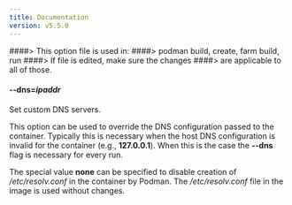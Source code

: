 ```yaml
---
title: Documentation
version: v5.5.0
---
```


####> This option file is used in:
####>   podman build, create, farm build, run
####> If file is edited, make sure the changes
####> are applicable to all of those.
#### **--dns**=*ipaddr*

Set custom DNS servers.

This option can be used to override the DNS
configuration passed to the container. Typically this is necessary when the
host DNS configuration is invalid for the container (e.g., **127.0.0.1**). When this
is the case the **--dns** flag is necessary for every run.

The special value **none** can be specified to disable creation of _/etc/resolv.conf_ in the container by Podman.
The _/etc/resolv.conf_ file in the image is used without changes.
